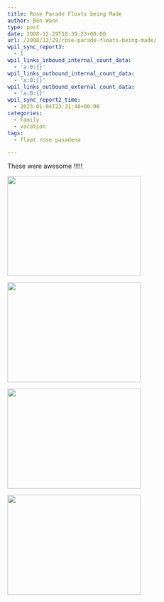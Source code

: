 ```yaml
---
title: Rose Parade Floats being Made
author: Ben Wann
type: post
date: 2008-12-29T18:39:23+00:00
url: /2008/12/29/rose-parade-floats-being-made/
wpil_sync_report3:
  - 1
wpil_links_inbound_internal_count_data:
  - 'a:0:{}'
wpil_links_outbound_internal_count_data:
  - 'a:0:{}'
wpil_links_outbound_external_count_data:
  - 'a:0:{}'
wpil_sync_report2_time:
  - 2023-01-04T23:31:48+00:00
categories:
  - Family
  - vacation
tags:
  - float rose pasadena

---
```

These were awesome !!!!!

[<img decoding="async" loading="lazy" src="https://benwann.com/wp-content/uploads/2008/12/l-640-480-39b12dcf-85be-4732-aeee-a71a7f291b3b.jpeg" alt="" width="300" height="225" class="alignnone size-full wp-image-364" />][1]

[<img decoding="async" loading="lazy" src="https://benwann.com/wp-content/uploads/2008/12/l-640-480-2ccc9c8a-a5a6-42e1-b7f2-a162488aadeb.jpeg" alt="" width="300" height="225" class="alignnone size-full wp-image-364" />][2]

[<img decoding="async" loading="lazy" src="https://benwann.com/wp-content/uploads/2008/12/l-640-480-e7bb67d1-6798-4e25-b101-3f104f337f17.jpeg" alt="" width="300" height="225" class="alignnone size-full wp-image-364" />][3]

[<img decoding="async" loading="lazy" src="https://benwann.com/wp-content/uploads/2008/12/l-640-480-931311a7-3cd4-43ec-a78c-33544b3eeba2.jpeg" alt="" width="300" height="225" class="alignnone size-full wp-image-364" />][4]

 [1]: https://benwann.com/wp-content/uploads/2008/12/l-640-480-39b12dcf-85be-4732-aeee-a71a7f291b3b.jpeg
 [2]: https://benwann.com/wp-content/uploads/2008/12/l-640-480-2ccc9c8a-a5a6-42e1-b7f2-a162488aadeb.jpeg
 [3]: https://benwann.com/wp-content/uploads/2008/12/l-640-480-e7bb67d1-6798-4e25-b101-3f104f337f17.jpeg
 [4]: https://benwann.com/wp-content/uploads/2008/12/l-640-480-931311a7-3cd4-43ec-a78c-33544b3eeba2.jpeg